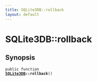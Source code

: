 ```yaml
---
title: SQLite3DB::rollback
layout: default
---
```


# SQLite3DB::rollback

## Synopsis

<code>public function <b><a href="SQLite3DB">SQLite3DB</a>::rollback</b>()</code>


